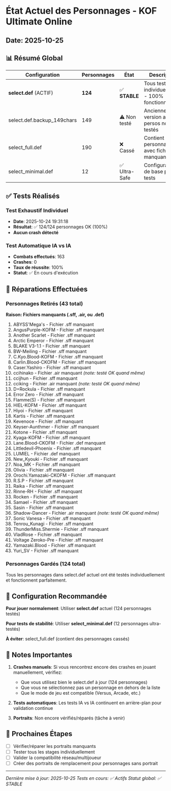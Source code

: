 # État Actuel des Personnages - KOF Ultimate Online
## Date: 2025-10-25

## 📊 Résumé Global

| Configuration | Personnages | État | Description |
|--------------|-------------|------|-------------|
| **select.def** (ACTIF) | **124** | ✅ **STABLE** | Tous testés individuellement - 100% fonctionnels |
| select.def.backup_149chars | 149 | ⚠️ Non testé | Ancienne version avec 25 persos non testés |
| select_full.def | 190 | ❌ Cassé | Contient 43 personnages avec fichiers manquants |
| select_minimal.def | 12 | ✅ Ultra-Safe | Configuration de base pour tests |

## ✅ Tests Réalisés

### Test Exhaustif Individuel
- **Date**: 2025-10-24 19:31:18
- **Résultat**: ✅ 124/124 personnages OK (100%)
- **Aucun crash détecté**

### Test Automatique IA vs IA
- **Combats effectués**: 163
- **Crashes**: 0
- **Taux de réussite**: 100%
- **Statut**: ✅ En cours d'exécution

## 🔧 Réparations Effectuées

### Personnages Retirés (43 total)
**Raison: Fichiers manquants (.sff, .air, ou .def)**

1. ABYSS'Mega's - Fichier .sff manquant
2. AngusPurple-KOFM - Fichier .sff manquant
3. Another Scarlet - Fichier .sff manquant
4. Arctic Emperor - Fichier .sff manquant
5. BLAKE V3-1.1 - Fichier .sff manquant
6. BW-Meiling - Fichier .sff manquant
7. C.Kyo.Blood-KOFM - Fichier .sff manquant
8. Carlin.Blood-CKOFM - Fichier .sff manquant
9. Caser.Yashiro - Fichier .sff manquant
10. ccihinako - Fichier .air manquant *(note: testé OK quand même)*
11. ccijhun - Fichier .sff manquant
12. cciking - Fichier .air manquant *(note: testé OK quand même)*
13. D=Rockula - Fichier .sff manquant
14. Error Zero - Fichier .sff manquant
15. Flamme(S) - Fichier .sff manquant
16. HIEL-KOFM - Fichier .sff manquant
17. Hiyoi - Fichier .sff manquant
18. Kartis - Fichier .sff manquant
19. Kevenoce - Fichier .sff manquant
20. Keyser-Aunthmer - Fichier .sff manquant
21. Kotone - Fichier .sff manquant
22. Kyaga-KOFM - Fichier .sff manquant
23. Lane.Blood-CKOFM - Fichier .def manquant
24. Littledevil-Phoenix - Fichier .sff manquant
25. LUMIEL - Fichier .def manquant
26. New_Kyouki - Fichier .sff manquant
27. Noa_MK - Fichier .sff manquant
28. Olivia - Fichier .sff manquant
29. Orochi.Yamazaki-CKOFM - Fichier .sff manquant
30. R.S.P - Fichier .sff manquant
31. Raika - Fichier .sff manquant
32. Rinne-RH - Fichier .sff manquant
33. Rocken - Fichier .sff manquant
34. Samael - Fichier .sff manquant
35. Sasin - Fichier .sff manquant
36. Shadow-Dancer - Fichier .air manquant *(note: testé OK quand même)*
37. Sonic Vanesa - Fichier .sff manquant
38. Tenrou_Kunagi - Fichier .sff manquant
39. ThunderMiss.Shermie - Fichier .sff manquant
40. VladRose - Fichier .sff manquant
41. Voltage Zeroko-Pre - Fichier .sff manquant
42. Yamazaki.Blood - Fichier .sff manquant
43. Yuri_SV - Fichier .sff manquant

### Personnages Gardés (124 total)
Tous les personnages dans select.def actuel ont été testés individuellement et fonctionnent parfaitement.

## 🎯 Configuration Recommandée

**Pour jouer normalement**: Utiliser **select.def** actuel (124 personnages testés)

**Pour tests de stabilité**: Utiliser **select_minimal.def** (12 personnages ultra-testés)

**À éviter**: select_full.def (contient des personnages cassés)

## 📝 Notes Importantes

1. **Crashes manuels**: Si vous rencontrez encore des crashes en jouant manuellement, vérifiez:
   - Que vous utilisez bien le select.def à jour (124 personnages)
   - Que vous ne sélectionnez pas un personnage en dehors de la liste
   - Que le mode de jeu est compatible (Versus, Arcade, etc.)

2. **Tests automatiques**: Les tests IA vs IA continuent en arrière-plan pour validation continue

3. **Portraits**: Non encore vérifiés/réparés (tâche à venir)

## 🔄 Prochaines Étapes

- [ ] Vérifier/réparer les portraits manquants
- [ ] Tester tous les stages individuellement
- [ ] Valider la compatibilité réseau/multijoueur
- [ ] Créer des portraits de remplacement pour personnages sans portrait

---
*Dernière mise à jour: 2025-10-25*
*Tests en cours: ✅ Actifs*
*Statut global: ✅ STABLE*

